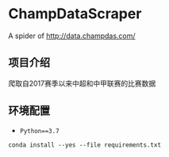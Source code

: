 # ChampDataScraper
A spider of http://data.champdas.com/

## 项目介绍
爬取自2017赛季以来中超和中甲联赛的比赛数据

## 环境配置

- `Python==3.7`

```
conda install --yes --file requirements.txt
```

